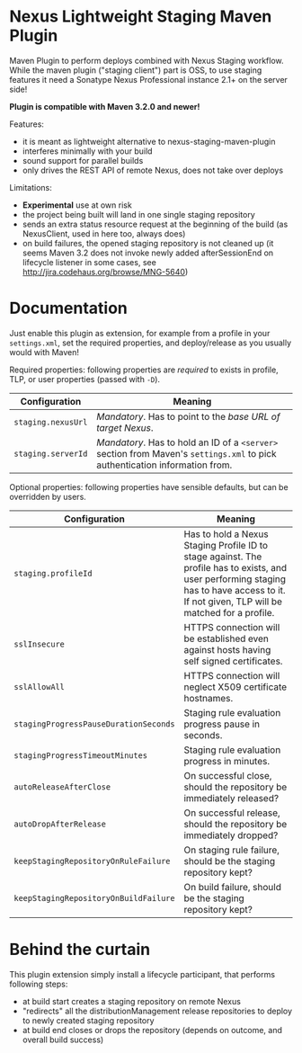 <!--

    Sonatype Nexus (TM) Open Source Version
    Copyright (c) 2007-2013 Sonatype, Inc.
    All rights reserved. Includes the third-party code listed at http://links.sonatype.com/products/nexus/oss/attributions.

    This program and the accompanying materials are made available under the terms of the Eclipse Public License Version 1.0,
    which accompanies this distribution and is available at http://www.eclipse.org/legal/epl-v10.html.

    Sonatype Nexus (TM) Professional Version is available from Sonatype, Inc. "Sonatype" and "Sonatype Nexus" are trademarks
    of Sonatype, Inc. Apache Maven is a trademark of the Apache Software Foundation. M2eclipse is a trademark of the
    Eclipse Foundation. All other trademarks are the property of their respective owners.

-->
# Nexus Lightweight Staging Maven Plugin

Maven Plugin to perform deploys combined with Nexus Staging workflow. While the maven plugin ("staging client") part is OSS, to use staging features it need a Sonatype Nexus Professional instance 2.1+ on the server side!

**Plugin is compatible with Maven 3.2.0 and newer!**

Features:
 * it is meant as lightweight alternative to nexus-staging-maven-plugin
 * interferes minimally with your build
 * sound support for parallel builds
 * only drives the REST API of remote Nexus, does not take over deploys

Limitations:
 * **Experimental** use at own risk
 * the project being built will land in one single staging repository
 * sends an extra status resource request at the beginning of the build (as NexusClient, used in here too, always does)
 * on build failures, the opened staging repository is not cleaned up (it seems Maven 3.2 does not invoke newly added
 afterSessionEnd on lifecycle listener in some cases, see http://jira.codehaus.org/browse/MNG-5640)
 

# Documentation

Just enable this plugin as extension, for example from a profile in your `settings.xml`, set the required properties, and deploy/release as you usually would with Maven!

Required properties: following properties are *required* to exists in profile, TLP, or user properties (passed with `-D`).

| Configuration | Meaning |
|---------------|---------|
| `staging.nexusUrl` | *Mandatory*. Has to point to the *base URL of target Nexus*. |
| `staging.serverId` | *Mandatory*. Has to hold an ID of a `<server>` section from Maven's `settings.xml` to pick authentication information from. |

Optional properties: following properties have sensible defaults, but can be overridden by users.

| Configuration | Meaning |
|---------------|---------|
| `staging.profileId` | Has to hold a Nexus Staging Profile ID to stage against. The profile has to exists, and user performing staging has to have access to it. If not given, TLP will be matched for a profile. |
| `sslInsecure` | HTTPS connection will be established even against hosts having self signed certificates. |
| `sslAllowAll` | HTTPS connection will neglect X509 certificate hostnames. |
| `stagingProgressPauseDurationSeconds` | Staging rule evaluation progress pause in seconds. |
| `stagingProgressTimeoutMinutes` | Staging rule evaluation progress in minutes. |
| `autoReleaseAfterClose` | On successful close, should the repository be immediately released? |
| `autoDropAfterRelease` | On successful release, should the repository be immediately dropped? |
| `keepStagingRepositoryOnRuleFailure` | On staging rule failure, should be the staging repository kept? |
| `keepStagingRepositoryOnBuildFailure` | On build failure, should  be the staging repository kept? |

# Behind the curtain

This plugin extension simply install a lifecycle participant, that performs following steps:
 * at build start creates a staging repository on remote Nexus
 * "redirects" all the distributionManagement release repositories to deploy to newly created staging repository
 * at build end closes or drops the repository (depends on outcome, and overall build success)
 
 
 

